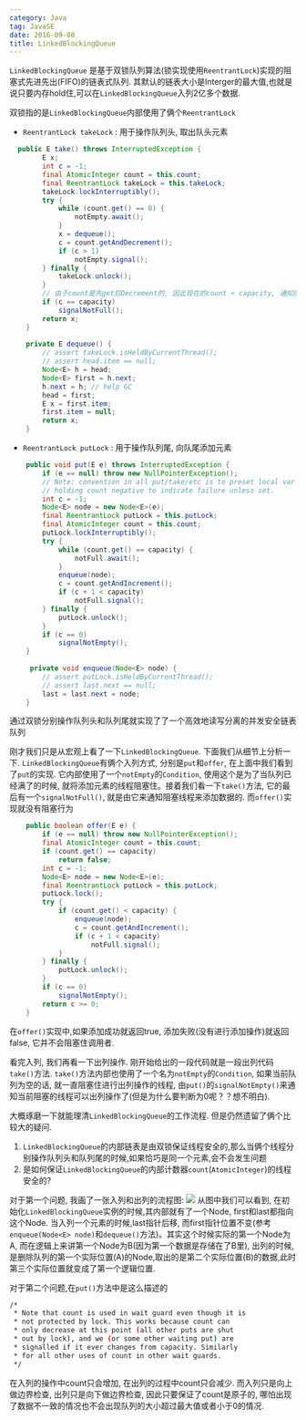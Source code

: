 ```yaml
---
category: Java
tag: JavaSE
date: 2016-09-08
title: LinkedBlockingQueue
---
```


`LinkedBlockingQueue` 是基于双锁队列算法(锁实现使用`ReentrantLock`)实现的阻塞式先进先出(FIFO)的链表式队列. 其默认的链表大小是Interger的最大值,也就是说只要内存hold住,可以在`LinkedBlockingQueue`入列2亿多个数据.

双锁指的是`LinkedBlockingQueue`内部使用了俩个`ReentrantLock`
* `ReentrantLock takeLock` : 用于操作队列头, 取出队头元素
```java
  public E take() throws InterruptedException {
        E x;
        int c = -1;
        final AtomicInteger count = this.count;
        final ReentrantLock takeLock = this.takeLock;
        takeLock.lockInterruptibly();
        try {
            while (count.get() == 0) {
                notEmpty.await();
            }
            x = dequeue();
            c = count.getAndDecrement();
            if (c > 1)
                notEmpty.signal();
        } finally {
            takeLock.unlock();
        }
		// 由于count是先get后Decrement的, 因此现在的count < capacity, 通知阻塞的线程可以添加数据了
        if (c == capacity)
            signalNotFull();
        return x;
    }
	
	private E dequeue() {
        // assert takeLock.isHeldByCurrentThread();
        // assert head.item == null;
        Node<E> h = head;
        Node<E> first = h.next;
        h.next = h; // help GC
        head = first;
        E x = first.item;
        first.item = null;
        return x;
    }
```

* `ReentrantLock putLock` : 用于操作队列尾, 向队尾添加元素
```java
    public void put(E e) throws InterruptedException {
        if (e == null) throw new NullPointerException();
        // Note: convention in all put/take/etc is to preset local var
        // holding count negative to indicate failure unless set.
        int c = -1;
        Node<E> node = new Node<E>(e);
        final ReentrantLock putLock = this.putLock;
        final AtomicInteger count = this.count;
        putLock.lockInterruptibly();
        try {
            while (count.get() == capacity) {
                notFull.await();
            }
            enqueue(node);
            c = count.getAndIncrement();
            if (c + 1 < capacity)
                notFull.signal();
        } finally {
            putLock.unlock();
        }
        if (c == 0)
            signalNotEmpty();
    }
	
	 private void enqueue(Node<E> node) {
        // assert putLock.isHeldByCurrentThread();
        // assert last.next == null;
        last = last.next = node;
    }
```
通过双锁分别操作队列头和队列尾就实现了了一个高效地读写分离的并发安全链表队列

刚才我们只是从宏观上看了一下`LinkedBlockingQueue`. 下面我们从细节上分析一下. `LinkedBlockingQueue`有俩个入列方式, 分别是`put`和`offer`, 在上面中我们看到了`put`的实现. 它内部使用了一个`notEmpty`的`Condition`, 使用这个是为了当队列已经满了的时候, 就将添加元素的线程阻塞住。接着我们看一下`take()`方法, 它的最后有一个`signalNotFull()`, 就是由它来通知阻塞线程来添加数据的. 而`offer()`实现就没有阻塞行为
```java
    public boolean offer(E e) {
        if (e == null) throw new NullPointerException();
        final AtomicInteger count = this.count;
        if (count.get() == capacity)
            return false;
        int c = -1;
        Node<E> node = new Node<E>(e);
        final ReentrantLock putLock = this.putLock;
        putLock.lock();
        try {
            if (count.get() < capacity) {
                enqueue(node);
                c = count.getAndIncrement();
                if (c + 1 < capacity)
                    notFull.signal();
            }
        } finally {
            putLock.unlock();
        }
        if (c == 0)
            signalNotEmpty();
        return c >= 0;
    }
```
在`offer()`实现中,如果添加成功就返回true, 添加失败(没有进行添加操作)就返回false, 它并不会阻塞住调用者.

看完入列, 我们再看一下出列操作. 刚开始给出的一段代码就是一段出列代码`take()`方法. `take()`方法内部也使用了一个名为`notEmpty`的`Condition`, 如果当前队列为空的话, 就一直阻塞住进行出列操作的线程, 由`put()`的`signalNotEmpty()`来通知当前阻塞的线程可以出列操作了(但是为什么要判断为0呢？？想不明白).

大概琢磨一下就能理清`LinkedBlockingQueue`的工作流程. 但是仍然遗留了俩个比较大的疑问.
1. `LinkedBlockingQueue`的内部链表是由双锁保证线程安全的,那么当俩个线程分别操作队列头和队列尾的时候,如果恰巧是同一个元素,会不会发生问题
2. 是如何保证`LinkedBlockingQueue`的内部计数器`count`(`AtomicInteger`)的线程安全的?

对于第一个问题, 我画了一张入列和出列的流程图:
![](https://raw.githubusercontent.com/yu66/blog-website/images/concurrency/LinkedBlockingQueue.jpg)
从图中我们可以看到, 在初始化`LinkedBlockingQueue`实例的时候,其内部就有了一个Node, first和last都指向这个Node. 当入列一个元素的时候,last指针后移, 而first指针位置不变(参考`enqueue(Node<E> node)`和`dequeue()`方法)。其实这个时候实际的第一个Node为A, 而在逻辑上来讲第一个Node为B(因为第一个数据是存储在了B里), 出列的时候, 是删除队列的第一个实际位置(A)的Node,取出的是第二个实际位置(B)的数据,此时第三个实际位置就变成了第一个逻辑位置.

对于第二个问题,在`put()`方法中是这么描述的
```bash
/*
 * Note that count is used in wait guard even though it is
 * not protected by lock. This works because count can
 * only decrease at this point (all other puts are shut
 * out by lock), and we (or some other waiting put) are
 * signalled if it ever changes from capacity. Similarly
 * for all other uses of count in other wait guards.
 */
```
在入列的操作中count只会增加, 在出列的过程中count只会减少. 而入列只是向上做边界检查, 出列只是向下做边界检查, 因此只要保证了count是原子的, 哪怕出现了数据不一致的情况也不会出现队列的大小超过最大值或者小于0的情况.